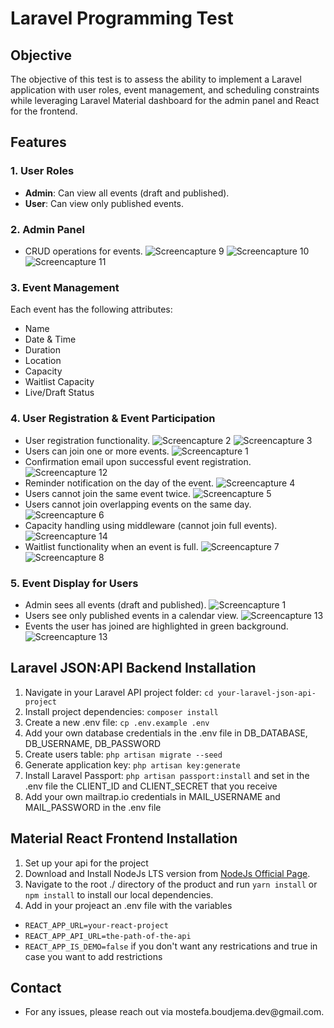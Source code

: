 # Laravel Programming Test

## Objective

The objective of this test is to assess the ability to implement a Laravel application with user roles, event management, and scheduling constraints while leveraging Laravel Material dashboard for the admin panel and React for the frontend.

## Features

### 1. User Roles

- **Admin**: Can view all events (draft and published).
- **User**: Can view only published events.

### 2. Admin Panel 
- CRUD operations for events.
![Screencapture 9](screenshots/screencapture-9.png)
![Screencapture 10](screenshots/screencapture-10.png)
![Screencapture 11](screenshots/screencapture-11.png)

### 3. Event Management

Each event has the following attributes:

- Name
- Date & Time
- Duration
- Location
- Capacity
- Waitlist Capacity
- Live/Draft Status

### 4. User Registration & Event Participation

- User registration functionality.
![Screencapture 2](screenshots/screencapture-2.png)
![Screencapture 3](screenshots/screencapture-3.png)
- Users can join one or more events.
![Screencapture 1](screenshots/screencapture-1.png)
- Confirmation email upon successful event registration.
![Screencapture 12](screenshots/screencapture-12.png)
- Reminder notification on the day of the event.
![Screencapture 4](screenshots/screencapture-4.png)
- Users cannot join the same event twice.
![Screencapture 5](screenshots/screencapture-5.png)
- Users cannot join overlapping events on the same day.
![Screencapture 6](screenshots/screencapture-6.png)
- Capacity handling using middleware (cannot join full events).
![Screencapture 14](screenshots/screencapture-14.png)
- Waitlist functionality when an event is full.
![Screencapture 7](screenshots/screencapture-7.png)
![Screencapture 8](screenshots/screencapture-8.png)

### 5. Event Display for Users

- Admin sees all events (draft and published).
![Screencapture 1](screenshots/screencapture-1.png)
- Users see only published events in a calendar view.
![Screencapture 13](screenshots/screencapture-13.png)
- Events the user has joined are highlighted in green background.
![Screencapture 13](screenshots/screencapture-15.png)

## Laravel JSON:API Backend Installation

1. Navigate in your Laravel API project folder: `cd your-laravel-json-api-project`
2. Install project dependencies: `composer install`
3. Create a new .env file: `cp .env.example .env`
4. Add your own database credentials in the .env file in DB_DATABASE, DB_USERNAME, DB_PASSWORD
5. Create users table: `php artisan migrate --seed`
6. Generate application key: `php artisan key:generate`
7. Install Laravel Passport: `php artisan passport:install` and set in the .env file the CLIENT_ID and CLIENT_SECRET that you receive
8. Add your own mailtrap.io credentials in MAIL_USERNAME and MAIL_PASSWORD in the .env file

## Material React Frontend Installation

1. Set up your api for the project
2. Download and Install NodeJs LTS version from [NodeJs Official Page](https://nodejs.org/en/download/).
3. Navigate to the root ./ directory of the product and run `yarn install` or `npm install` to install our local dependencies.
4. Add in your projeact an .env file with the variables
 - `REACT_APP_URL=your-react-project`
 - `REACT_APP_API_URL=the-path-of-the-api`
 - `REACT_APP_IS_DEMO=false` if you don't want any restrications and true in case you want to add restrictions

## Contact

- For any issues, please reach out via mostefa.boudjema.dev\@gmail.com.



